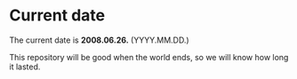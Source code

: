 # Current date

The current date is **2008.06.26.** (YYYY.MM.DD.)

This repository will be good when the world ends, so we will know how long it lasted.